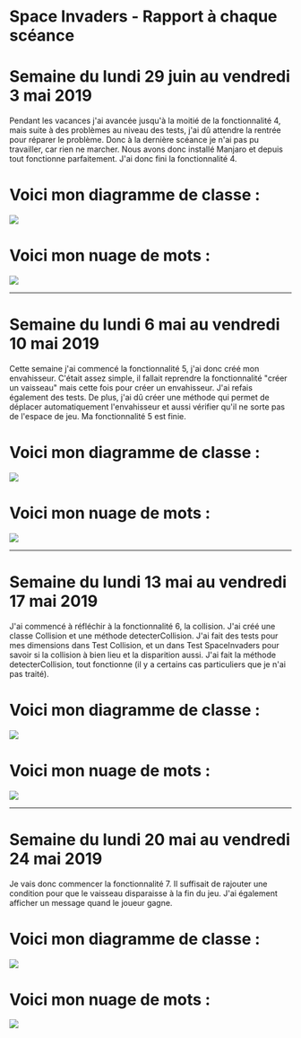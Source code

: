 # Space Invaders - Rapport à chaque scéance

# Semaine du lundi 29 juin au vendredi 3 mai 2019

Pendant les vacances j'ai avancée jusqu'à la moitié de la fonctionnalité 4, mais suite à des problèmes 
au niveau des tests, j'ai dû attendre la rentrée pour réparer le problème. Donc à la dernière scéance 
je n'ai pas pu travailler, car rien ne marcher. Nous avons donc installé Manjaro et depuis tout fonctionne 
parfaitement. J'ai donc fini la fonctionnalité 4.

# Voici mon diagramme de classe : 

<img src="images/Fct4.gif">

# Voici mon nuage de mots : 

<img src="images/FCT4.JPG">

-------------------------------------------------------------------------------------------------------------

# Semaine du lundi 6 mai au vendredi 10 mai 2019

Cette semaine j'ai commencé la fonctionnalité 5, j'ai donc créé mon envahisseur. C'était assez simple, 
il fallait reprendre la fonctionnalité "créer un vaisseau" mais cette fois pour créer un envahisseur. J'ai 
refais également des tests. De plus, j'ai dû créer une méthode qui permet de déplacer automatiquement 
l'envahisseur et aussi vérifier qu'il ne sorte pas de l'espace de jeu. 
Ma fonctionnalité 5 est finie.


# Voici mon diagramme de classe : 

<img src="images/Fct5.gif">

# Voici mon nuage de mots : 

<img src="images/FCT5.JPG">


-------------------------------------------------------------------------------------------------------------

# Semaine du lundi 13 mai au vendredi 17 mai 2019

J'ai commencé à réfléchir à la fonctionnalité 6, la collision. 
J'ai créé une classe Collision et une méthode detecterCollision. 
J'ai fait des tests pour mes dimensions dans Test Collision, et un dans 
Test SpaceInvaders pour savoir si la collision à bien lieu et la disparition aussi. 
J'ai fait la méthode detecterCollision, tout fonctionne 
(il y a certains cas particuliers que je n'ai pas traité). 

# Voici mon diagramme de classe : 

<img src="images/Fct6.png">

# Voici mon nuage de mots : 

<img src="images/FCT6.png">


-------------------------------------------------------------------------------------------------------------

# Semaine du lundi 20 mai au vendredi 24 mai 2019

Je vais donc commencer la fonctionnalité 7. Il suffisait de rajouter une condition pour que le vaisseau
disparaisse à la fin du jeu. J'ai également afficher un message quand le joueur gagne.

# Voici mon diagramme de classe : 

<img src="images/Fct7.png">

# Voici mon nuage de mots : 

<img src="images/FCT7.PNG">


